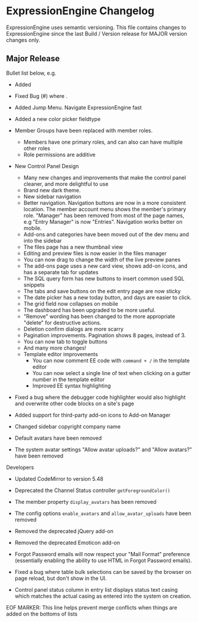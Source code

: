 # ExpressionEngine Changelog

ExpressionEngine uses semantic versioning. This file contains changes to ExpressionEngine since the last Build / Version release for MAJOR version changes only.

## Major Release

Bullet list below, e.g.
   - Added <new feature>
   - Fixed Bug (#<issue number>) where <bug behavior>.

- Added Jump Menu. Navigate ExpressionEngine fast
- Added a new color picker fieldtype

- Member Groups have been replaced with member roles.
  - Members have one primary roles, and can also can have multiple other roles
  - Role permissions are additive

- New Control Panel Design
  - Many new changes and improvements that make the control panel cleaner, and more delightful to use
  - Brand new dark theme.
  - New sidebar navigation
  - Better navigation. Navigation buttons are now in a more consistent location. The member account menu shows the member's primary role. "Manager" has been removed from most of the page names, e.g "Entry Manager" is now "Entries". Navigation works better on mobile.
  - Add-ons and categories have been moved out of the dev menu and into the sidebar
  - The files page has a new thumbnail view
  - Editing and preview files is now easier in the files manager
  - You can now drag to change the width of the live preview panes
  - The add-ons page uses a new card view, shows add-on icons, and has a separate tab for updates
  - The SQL query form has new buttons to insert common used SQL snippets
  - The tabs and save buttons on the edit entry page are now sticky
  - The date picker has a new today button, and days are easier to click.
  - The grid field now collapses on mobile
  - The dashboard has been upgraded to be more useful.
  - "Remove" wording has been changed to the more appropriate "delete" for destructive actions.
  - Deletion confirm dialogs are more scarry
  - Pagination improvements. Pagination shows 8 pages, instead of 3.
  - You can now tab to toggle buttons
  - And many more changes!
  - Template editor improvements
      - You can now comment EE code with `command + /` in the template editor
      - You can now select a single line of text when clicking on a gutter number in the template editor
      - Improved EE syntax highlighting

- Fixed a bug where the debugger code highlighter would also highlight and overwrite other code blocks on a site's page
- Added support for third-party add-on icons to Add-on Manager
- Changed sidebar copyright company name
- Default avatars have been removed
- The system avatar settings "Allow avatar uploads?" and "Allow avatars?" have been removed

Developers
- Updated CodeMirror to version 5.48
- Deprecated the Channel Status controller `getForegroundColor()`
- The member property `display_avatars` has been removed
- The config options `enable_avatars` and `allow_avatar_uploads` have been removed
- Removed the deprecated jQuery add-on
- Removed the deprecated Emoticon add-on

- Forgot Password emails will now respect your "Mail Format" preference (essentially enabling the ability to use HTML in Forgot Password emails).
- Fixed a bug where table bulk selections can be saved by the browser on page reload, but don't show in the UI.
- Control panel status column in entry list displays status text casing which matches the actual casing as entered into the system on creation. 

EOF MARKER: This line helps prevent merge conflicts when things are
added on the bottoms of lists
